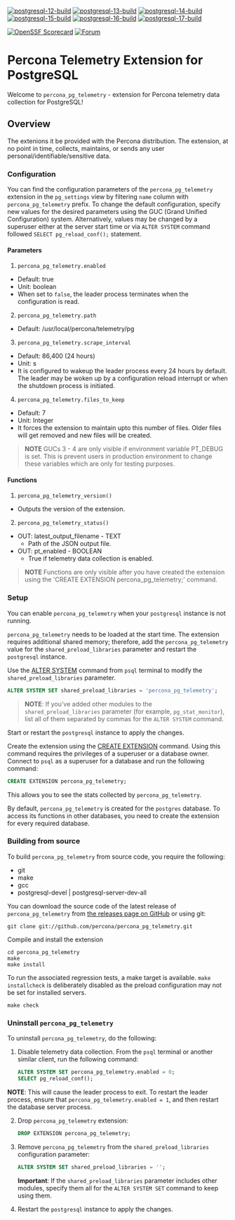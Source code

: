 [![postgresql-12-build](https://github.com/percona/percona_pg_telemetry/actions/workflows/postgresql-12-build.yml/badge.svg)](https://github.com/Percona-Lab/percona_pg_telemetry/actions/workflows/postgresql-12-build.yml)
[![postgresql-13-build](https://github.com/percona/percona_pg_telemetry/actions/workflows/postgresql-13-build.yml/badge.svg)](https://github.com/Percona-Lab/percona_pg_telemetry/actions/workflows/postgresql-13-build.yml)
[![postgresql-14-build](https://github.com/percona/percona_pg_telemetry/actions/workflows/postgresql-14-build.yml/badge.svg)](https://github.com/Percona-Lab/percona_pg_telemetry/actions/workflows/postgresql-14-build.yml)
[![postgresql-15-build](https://github.com/percona/percona_pg_telemetry/actions/workflows/postgresql-15-build.yml/badge.svg)](https://github.com/Percona-Lab/percona_pg_telemetry/actions/workflows/postgresql-15-build.yml)
[![postgresql-16-build](https://github.com/percona/percona_pg_telemetry/actions/workflows/postgresql-16-build.yml/badge.svg)](https://github.com/Percona-Lab/percona_pg_telemetry/actions/workflows/postgresql-16-build.yml)
[![postgresql-17-build](https://github.com/percona/percona_pg_telemetry/actions/workflows/postgresql-17-build.yml/badge.svg)](https://github.com/Percona-Lab/percona_pg_telemetry/actions/workflows/postgresql-17-build.yml)

[![OpenSSF Scorecard](https://api.scorecard.dev/projects/github.com/percona/percona_pg_telemetry/badge)](https://scorecard.dev/viewer/?uri=github.com/percona/percona_pg_telemetry)
[![Forum](https://img.shields.io/badge/Forum-join-brightgreen)](https://forums.percona.com/)

# Percona Telemetry Extension for PostgreSQL

Welcome to `percona_pg_telemetry` - extension for Percona telemetry data collection for PostgreSQL!

## Overview

The extenions it be provided with the Percona distribution. The extension, at no point in time, collects, maintains, or sends any user personal/identifiable/sensitive data.

### Configuration

You can find the configuration parameters of the `percona_pg_telemetry` extension in the `pg_settings` view by filtering `name` column with `percona_pg_telemetry` prefix. To change the default configuration, specify new values for the desired parameters using the GUC (Grand Unified Configuration) system. Alternatively, values may be changed by a superuser either at the server start time or via `ALTER SYSTEM` command followed `SELECT pg_reload_conf();` statement.

#### Parameters

1. `percona_pg_telemetry.enabled`

  * Default: true
  * Unit: boolean
  * When set to `false`, the leader process terminates when the configuration is read.

2. `percona_pg_telemetry.path`

  * Default: /usr/local/percona/telemetry/pg

3. `percona_pg_telemetry.scrape_interval`

  * Default: 86,400 (24 hours)
  * Unit: s
  * It is configured to wakeup the leader process every 24 hours by default. The leader
    may be woken up by a configuration reload interrupt or when the shutdown process is
    initiated.

4. `percona_pg_telemetry.files_to_keep`

  * Default: 7
  * Unit: Integer
  * It forces the extension to maintain upto this number of files. Older files will get
    removed and new files will be created.

> **NOTE** GUCs 3 - 4 are only visible if environment variable PT_DEBUG is set. This is prevent users in production environment to change these variables which are only for testing purposes.

#### Functions

1. `percona_pg_telemetry_version()`

  * Outputs the version of the extension.

2. `percona_pg_telemetry_status()`

  * OUT: latest_output_filename   - TEXT
    - Path of the JSON output file.
  * OUT: pt_enabled               - BOOLEAN
    - True if telemetry data collection is enabled.

> **NOTE** Functions are only visible after you have created the extension using the 'CREATE EXTENSION percona_pg_telemetry;' command.

### Setup

You can enable `percona_pg_telemetry` when your `postgresql` instance is not running.

`percona_pg_telemetry` needs to be loaded at the start time. The extension requires additional shared memory; therefore,  add the `percona_pg_telemetry` value for the `shared_preload_libraries` parameter and restart the `postgresql` instance.

Use the [ALTER SYSTEM](https://www.postgresql.org/docs/current/sql-altersystem.html) command from `psql` terminal to modify the `shared_preload_libraries` parameter.

```sql
ALTER SYSTEM SET shared_preload_libraries = 'percona_pg_telemetry';
```

> **NOTE**: If you’ve added other modules to the `shared_preload_libraries` parameter (for example, `pg_stat_monitor`), list all of them separated by commas for the `ALTER SYSTEM` command.

Start or restart the `postgresql` instance to apply the changes.

Create the extension using the [CREATE EXTENSION](https://www.postgresql.org/docs/current/sql-createextension.html) command. Using this command requires the privileges of a superuser or a database owner. Connect to `psql` as a superuser for a database and run the following command:


```sql
CREATE EXTENSION percona_pg_telemetry;
```


This allows you to see the stats collected by `percona_pg_telemetry`.

By default, `percona_pg_telemetry` is created for the `postgres` database. To access its functions in other databases, you need to create the extension for every required database.

### Building from source

To build `percona_pg_telemetry` from source code, you require the following:

* git
* make
* gcc
* postgresql-devel | postgresql-server-dev-all


You can download the source code of the latest release of `percona_pg_telemetry` from [the releases page on GitHub](https://github.com/percona/percona_pg_telemetry/releases) or using git:

```
git clone git://github.com/percona/percona_pg_telemetry.git
```

Compile and install the extension

```
cd percona_pg_telemetry
make
make install
```

To run the associated regression tests, a make target is available. ```make installcheck``` is deliberately disabled as the preload configuration may not be set for installed servers.

```
make check
```

### Uninstall `percona_pg_telemetry`

To uninstall `percona_pg_telemetry`, do the following:

1. Disable telemetry data collection. From the `psql` terminal or another similar client, run the following command:

    ```sql
    ALTER SYSTEM SET percona_pg_telemetry.enabled = 0;
    SELECT pg_reload_conf();
    ```
**NOTE**: This will cause the leader process to exit. To restart the leader process, ensure that `percona_pg_telemetry.enabled = 1`, and then restart the database server process.

2. Drop `percona_pg_telemetry` extension:

    ```sql
    DROP EXTENSION percona_pg_telemetry;
    ```

3. Remove `percona_pg_telemetry` from the `shared_preload_libraries` configuration parameter:

    ```sql
    ALTER SYSTEM SET shared_preload_libraries = '';
    ```

    **Important**: If the `shared_preload_libraries` parameter includes other modules, specify them all for the `ALTER SYSTEM SET` command to keep using them.

4. Restart the `postgresql` instance to apply the changes.
